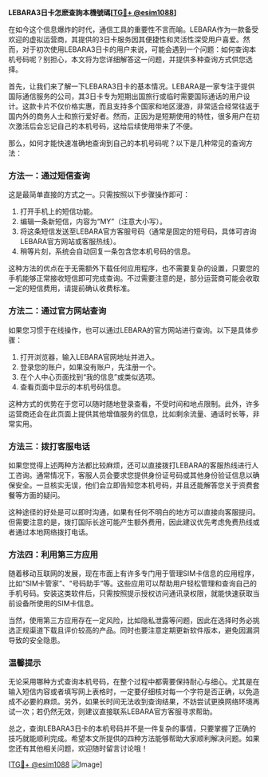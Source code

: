 **LEBARA3日卡怎麽查詢本機號碼[[TG💪+ @esim1088](https://t.me/s/esim1088)]**

在如今这个信息爆炸的时代，通信工具的重要性不言而喻。LEBARA作为一款备受欢迎的虚拟运营商，其提供的3日卡服务因其便捷性和灵活性深受用户喜爱。然而，对于初次使用LEBARA3日卡的用户来说，可能会遇到一个问题：如何查询本机号码呢？别担心，本文将为您详细解答这一问题，并提供多种查询方式供您选择。

首先，让我们来了解一下LEBARA3日卡的基本情况。LEBARA是一家专注于提供国际通信服务的公司，其3日卡专为短期出国旅行或临时需要国际通话的用户设计。这款卡片不仅价格实惠，而且支持多个国家和地区漫游，非常适合经常往返于国内外的商务人士和旅行爱好者。然而，正因为是短期使用的特性，很多用户在初次激活后会忘记自己的本机号码，这给后续使用带来了不便。

那么，如何才能快速准确地查询到自己的本机号码呢？以下是几种常见的查询方法：

### 方法一：通过短信查询

这是最简单直接的方式之一。只需按照以下步骤操作即可：

1. 打开手机上的短信功能。
2. 编辑一条新短信，内容为“MY”（注意大小写）。
3. 将这条短信发送至LEBARA官方客服号码（通常是固定的短号码，具体可咨询LEBARA官方网站或客服热线）。
4. 稍等片刻，系统会自动回复一条包含您本机号码的信息。

这种方法的优点在于无需额外下载任何应用程序，也不需要复杂的设置，只要您的手机能够正常接收短信即可完成查询。不过需要注意的是，部分运营商可能会收取一定的短信费用，请提前确认收费标准。

### 方法二：通过官方网站查询

如果您习惯于在线操作，也可以通过LEBARA的官方网站进行查询。以下是具体步骤：

1. 打开浏览器，输入LEBARA官网地址并进入。
2. 登录您的账户，如果没有账户，先注册一个。
3. 在个人中心页面找到“我的信息”或类似选项。
4. 查看页面中显示的本机号码信息。

这种方式的优势在于您可以随时随地登录查看，不受时间和地点限制。此外，许多运营商还会在此页面上提供其他增值服务的信息，比如剩余流量、通话时长等，非常实用。

### 方法三：拨打客服电话

如果您觉得上述两种方法都比较麻烦，还可以直接拨打LEBARA的客服热线进行人工咨询。通常情况下，客服人员会要求您提供身份证号码或其他身份验证信息以确保安全。一旦核实无误，他们会立即告知您本机号码，并且还能解答您关于资费套餐等方面的疑问。

这种途径的好处是可以即时沟通，如果有任何不明白的地方可以直接向客服提问。但需要注意的是，拨打国际长途可能产生额外费用，因此建议优先考虑免费热线或者通过本地网络拨打电话。

### 方法四：利用第三方应用

随着移动互联网的发展，现在市面上有许多专门用于管理SIM卡信息的应用程序，比如“SIM卡管家”、“号码助手”等。这些应用可以帮助用户轻松管理和查询自己的手机号码。安装这类软件后，只需按照提示授权访问通讯录权限，就能快速获取当前设备所使用的SIM卡信息。

当然，使用第三方应用存在一定风险，比如隐私泄露等问题，因此在选择时务必挑选正规渠道下载且评价较高的产品。同时也要注意定期更新软件版本，避免因漏洞导致的安全隐患。

### 温馨提示

无论采用哪种方式查询本机号码，在整个过程中都需要保持耐心与细心。尤其是在输入短信内容或者填写网上表格时，一定要仔细核对每一个字符是否正确，以免造成不必要的麻烦。另外，如果长时间无法收到查询结果，不妨尝试更换网络环境再试一次；若仍然无效，则建议直接联系LEBARA官方客服寻求帮助。

总之，查询LEBARA3日卡的本机号码并不是一件复杂的事情，只要掌握了正确的技巧就能顺利完成。希望本文所提供的四种方法能够帮助大家顺利解决问题。如果您还有其他相关问题，欢迎随时留言讨论哦！

[[TG💪+ @esim1088](https://t.me/s/esim1088) ![Image](https://i.postimg.cc/4NQfJmqS/Snipaste-2025-05-13-00-14-12.png)]